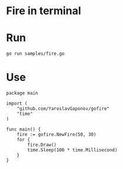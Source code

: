 Fire in terminal
======

# Run

```sh
go run samples/fire.go
```

# Use

```golang
package main

import (
	"github.com/YaroslavGaponov/gofire"
	"time"
)

func main() {
	fire := gofire.NewFire(50, 30)
	for {
		fire.Draw()
		time.Sleep(100 * time.Millisecond)
	}
}
```
